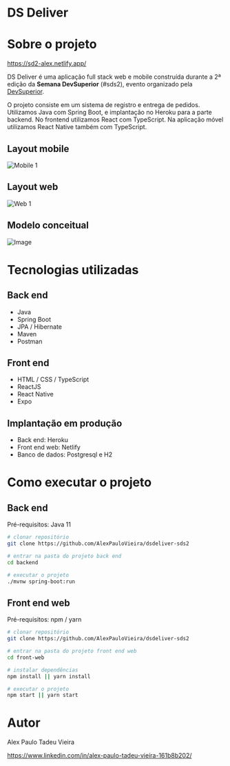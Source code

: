 # DS Deliver

# Sobre o projeto

https://sd2-alex.netlify.app/

DS Deliver é uma aplicação full stack web e mobile construída durante a 2ª edição da **Semana DevSuperior** (#sds2), evento organizado pela [DevSuperior](https://devsuperior.com "Site da DevSuperior").

O projeto consiste em um sistema de registro e entrega de pedidos. Utilizamos Java com Spring Boot, e implantação no Heroku para a parte backend. No frontend utilizamos React com TypeScript. Na aplicação móvel utilizamos React Native também com TypeScript.

## Layout mobile

![Mobile 1](https://github.com/AlexPauloVieira/dsdeliver-sds2/blob/main/dsdelivermobile.gif)

## Layout web

![Web 1](https://github.com/AlexPauloVieira/dsdeliver-sds2/blob/main/dsdeliverweb.gif)

## Modelo conceitual

![Image](https://raw.githubusercontent.com/devsuperior/sds2/master/assets/modelo-conceitual.png)

# Tecnologias utilizadas

## Back end

- Java
- Spring Boot
- JPA / Hibernate
- Maven
- Postman

## Front end

- HTML / CSS / TypeScript
- ReactJS
- React Native
- Expo

## Implantação em produção

- Back end: Heroku
- Front end web: Netlify
- Banco de dados: Postgresql e H2

# Como executar o projeto

## Back end

Pré-requisitos: Java 11

```bash
# clonar repositório
git clone https://github.com/AlexPauloVieira/dsdeliver-sds2

# entrar na pasta do projeto back end
cd backend

# executar o projeto
./mvnw spring-boot:run
```

## Front end web

Pré-requisitos: npm / yarn

```bash
# clonar repositório
git clone https://github.com/AlexPauloVieira/dsdeliver-sds2

# entrar na pasta do projeto front end web
cd front-web

# instalar dependências
npm install || yarn install

# executar o projeto
npm start || yarn start
```

# Autor

Alex Paulo Tadeu Vieira

https://www.linkedin.com/in/alex-paulo-tadeu-vieira-161b8b202/
